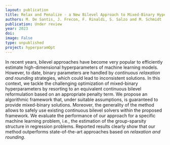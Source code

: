 ```yaml
---
layout: publication
title: Relax and Penalize - a New Bilevel Approach to Mixed-Binary Hyperparameter Optimization
authors: M. De Santis, J. Frecon, F. Rinaldi, S. Salzo and M. Schmidt
publication: Under review
year: 2023
doi:
image: False
type: unpublished
project: hyperparamOpt
---
```



In recent years, bilevel approaches have become very popular to efficiently estimate high-dimensional hyperparameters of machine learning models. However, to date, binary parameters are handled by *continuous relaxation and rounding* strategies, which could lead to inconsistent solutions. In this context, we tackle the challenging optimization of mixed-binary hyperparameters by resorting to an equivalent continuous bilevel reformulation based on an appropriate penalty term. We propose an algorithmic framework that, under suitable assumptions, is guaranteed to provide mixed-binary solutions. Moreover, the generality of the method allows to safely use existing continuous bilevel solvers within the proposed framework. We evaluate the performance of our approach for a specific machine learning problem, i.e., the estimation of the group-sparsity structure in regression problems. Reported results clearly show that our method outperforms state-of-the-art approaches based on *relaxation and rounding*.

